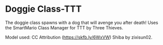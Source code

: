# Doggie Class-TTT
 The doggie class spawns with a dog that will avenge you after death! Uses the SmartMario Class Manager for TTT by Three Thieves.

 Model used: CC Attribution (https://skfb.ly/6WxVW) Shiba by zixisun02.
